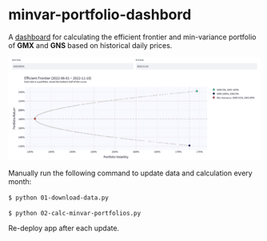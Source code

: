 # minvar-portfolio-dashbord

A [dashboard](https://coindataschool-minvar-portfolio-dashbord-main-w2wjqa.streamlit.app/) for calculating the efficient frontier and min-variance portfolio of **GMX** and **GNS** based on historical daily prices.

![screen](https://github.com/coindataschool/minvar-portfolio-dashbord/blob/main/screenshot.png)

Manually run the following command to update data and calculation every month:

`$ python 01-download-data.py`

`$ python 02-calc-minvar-portfolios.py`

Re-deploy app after each update.